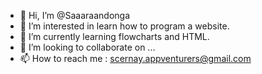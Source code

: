 - 👋 Hi, I’m @Saaaraandonga
- 👀 I’m interested in learn how to program a website.
- 🌱 I’m currently learning flowcharts and HTML.
- 💞️ I’m looking to collaborate on ...
- 📫 How to reach me : scernay.appventurers@gmail.com

<!---
Saaaraandonga/Saaaraandonga is a ✨ special ✨ repository because its `README.md` (this file) appears on your GitHub profile.
You can click the Preview link to take a look at your changes.
--->
